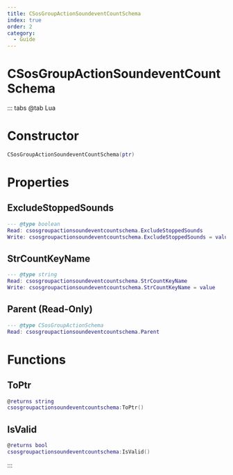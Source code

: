 ```yaml
---
title: CSosGroupActionSoundeventCountSchema
index: true
order: 2
category:
  - Guide
---
```


# CSosGroupActionSoundeventCountSchema

::: tabs
@tab Lua
# Constructor
```lua
CSosGroupActionSoundeventCountSchema(ptr)
```
# Properties
## ExcludeStoppedSounds 
```lua
--- @type boolean
Read: csosgroupactionsoundeventcountschema.ExcludeStoppedSounds
Write: csosgroupactionsoundeventcountschema.ExcludeStoppedSounds = value
```
## StrCountKeyName 
```lua
--- @type string
Read: csosgroupactionsoundeventcountschema.StrCountKeyName
Write: csosgroupactionsoundeventcountschema.StrCountKeyName = value
```
## Parent (Read-Only)
```lua
--- @type CSosGroupActionSchema
Read: csosgroupactionsoundeventcountschema.Parent
```
# Functions
## ToPtr
```lua
@returns string
csosgroupactionsoundeventcountschema:ToPtr()
```
## IsValid
```lua
@returns bool
csosgroupactionsoundeventcountschema:IsValid()
```

:::